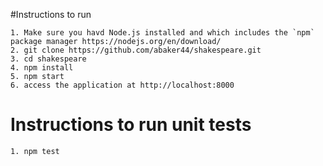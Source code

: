 #Instructions to run 
```
1. Make sure you havd Node.js installed and which includes the `npm` package manager https://nodejs.org/en/download/
2. git clone https://github.com/abaker44/shakespeare.git
3. cd shakespeare
4. npm install
5. npm start
6. access the application at http://localhost:8000
```
# Instructions to run unit tests
```
1. npm test
